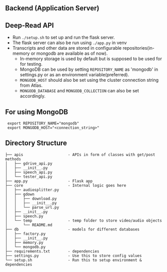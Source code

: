 ## Backend (Application Server)

## Deep-Read API
- Run `./setup.sh` to set up and run the flask server.
- The flask server can also be run using `./app.py` in venv
- Transcripts and other data are stored in configurable repositories(in-memory or mongodb are available as of now).
    - In-memory storage is used by default but is supposed to be used for for testing.
    - MongoDB can be used by setting `REPOSITORY_NAME` as 'mongodb' in settings.py or as an environment variable(preferred).
    - `MONGODB_HOST` should also be set using the cluster connection string from Atlas.
    - `MONGODB_DATABASE` and `MONGODB_COLLECTION` can also be set accordingly.
    
## For using MongoDB    
     export REPOSITORY_NAME="mongodb"
     export MONGODB_HOST="<connection_string>"

## Directory Structure
```
├── apis                    - APIs in form of classes with get/post methods 
│   ├── gdrive_api.py
│   ├── __init__.py
│   ├── speech_api.py
│   └── tester_api.py
├── app.py                  - Flask app
├── core                    - Internal logic goes here
│   ├── audiosplitter.py
│   ├── gdown
│   │   ├── download.py
│   │   ├── __init__.py
│   │   └── parse_url.py
│   ├── __init__.py
│   ├── speech.py
│   └── temp                - temp folder to store video/audio objects
│       └── README.md
├── db                      - models for different databases
│   ├── factory.py
│   ├── __init__.py
│   ├── memory.py
│   └── mongodb.py
├── requirements.txt        - dependencies
├── settings.py             - Use this to store config values
└── setup.sh                - Run this to setup environment & dependencies
```